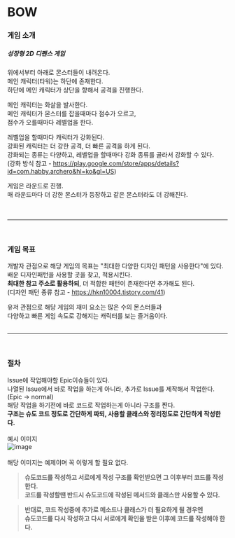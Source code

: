 # BOW

### 게임 소개

##### 성장형 2D 디펜스 게임

위에서부터 아래로 몬스터들이 내려온다.<br>
메인 캐릭터(타워)는 하단에 존재한다.<br>
하단에 메인 캐릭터가 상단을 향해서 공격을 진행한다.<br>

메인 캐릭터는 화살을 발사한다.<br>
메인 캐릭터가 몬스터를 잡을때마다 점수가 오르고,<br>
점수가 오를때마다 레벨업을 한다.<br>

레벨업을 할때마다 캐릭터가 강화된다.<br>
강화된 캐릭터는 더 강한 공격, 더 빠른 공격을 하게 된다.<br>
강화되는 종류는 다양하고, 레벨업을 할때마다 강화 종류를 골라서 강화할 수 있다.<br>
(강화 방식 참고 - https://play.google.com/store/apps/details?id=com.habby.archero&hl=ko&gl=US)

게임은 라운드로 진행. <br>
매 라운드마다 더 강한 몬스터가 등장하고 같은 몬스터라도 더 강해진다.<br></br>
<br>
***
<br>

### 게임 목표

개발자 관점으로 해당 게임의 목표는 "최대한 다양한 디자인 패턴을 사용한다"에 있다.<br>
배운 디자인패턴을 사용할 곳을 찾고, 적용시킨다.<br>
**최대한 참고 주소로 활용하되**, 더 적합한 패턴이 존재한다면 추가해도 된다.<br>
(디자인 패턴 종류 참고 - https://hkn10004.tistory.com/41)<br>

유저 관점으로 해당 게임의 재미 요소는 많은 수의 몬스터들과<br>
다양하고 빠른 게임 속도로 강해지는 캐릭터를 보는 즐거움이다.<br>
<br>
***
<br>

### 절차

Issue에 작업해야할 Epic이슈들이 있다.<br>
나열된 Issue에서 바로 작업을 하는게 아니라, 추가로 Issue를 제작해서 작업한다. (Epic -> normal)<br>
해당 작업을 하기전에 바로 코드로 작업하는게 아니라 구조를 짠다.<br>
**구조는 슈도 코드 정도로 간단하게 짜되, 사용할 클래스와 정리정도로 간단하게 작성한다.**<br><br>
예시 이미지<br>
![image](https://user-images.githubusercontent.com/54798151/219026603-30684508-ac34-44ba-b41e-1ca06f280a88.png)<br><br>
해당 이미지는 예제이며 꼭 이렇게 할 필요 없다.<br>
> **슈도코드를 작성하고 서로에게 작성 구조를 확인받으면 그 이후부터 코드를 작성한다.<br>
> 코드를 작성할땐 반드시 슈도코드에 작성된 메서드와 클래스만 사용할 수 있다.**

> **반대로, 코드 작성중에 추가로 메소드나 클래스가 더 필요하게 될 경우엔<br>
> 슈도코드를 다시 작성하고 다시 서로에게 확인을 받은 이후에 코드를 작성해야 한다.**
